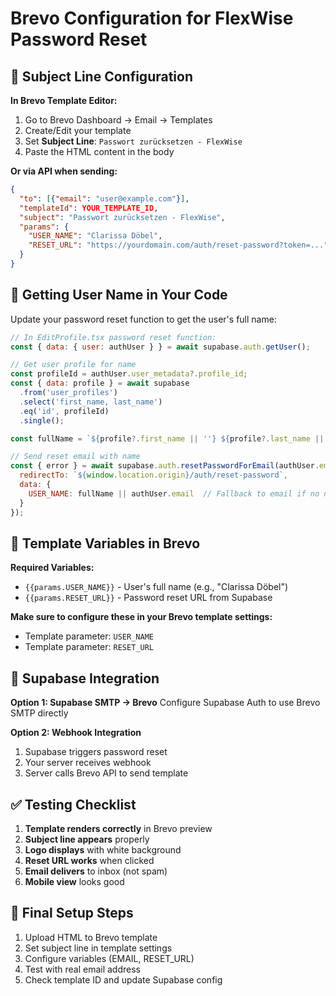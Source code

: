 # Brevo Configuration for FlexWise Password Reset

## 📧 Subject Line Configuration

**In Brevo Template Editor:**
1. Go to Brevo Dashboard → Email → Templates  
2. Create/Edit your template
3. Set **Subject Line**: `Passwort zurücksetzen - FlexWise`
4. Paste the HTML content in the body

**Or via API when sending:**
```json
{
  "to": [{"email": "user@example.com"}],
  "templateId": YOUR_TEMPLATE_ID,
  "subject": "Passwort zurücksetzen - FlexWise",
  "params": {
    "USER_NAME": "Clarissa Döbel",
    "RESET_URL": "https://yourdomain.com/auth/reset-password?token=..."
  }
}
```

## 📝 Getting User Name in Your Code

Update your password reset function to get the user's full name:

```javascript
// In EditProfile.tsx password reset function:
const { data: { user: authUser } } = await supabase.auth.getUser();

// Get user profile for name
const profileId = authUser.user_metadata?.profile_id;
const { data: profile } = await supabase
  .from('user_profiles')
  .select('first_name, last_name')
  .eq('id', profileId)
  .single();

const fullName = `${profile?.first_name || ''} ${profile?.last_name || ''}`.trim();

// Send reset email with name
const { error } = await supabase.auth.resetPasswordForEmail(authUser.email, {
  redirectTo: `${window.location.origin}/auth/reset-password`,
  data: {
    USER_NAME: fullName || authUser.email  // Fallback to email if no name
  }
});
```

## 🎨 Template Variables in Brevo

**Required Variables:**
- `{{params.USER_NAME}}` - User's full name (e.g., "Clarissa Döbel")
- `{{params.RESET_URL}}` - Password reset URL from Supabase

**Make sure to configure these in your Brevo template settings:**
- Template parameter: `USER_NAME`
- Template parameter: `RESET_URL`

## 🔧 Supabase Integration

**Option 1: Supabase SMTP → Brevo**
Configure Supabase Auth to use Brevo SMTP directly

**Option 2: Webhook Integration**
1. Supabase triggers password reset
2. Your server receives webhook
3. Server calls Brevo API to send template

## ✅ Testing Checklist

1. **Template renders correctly** in Brevo preview
2. **Subject line appears** properly  
3. **Logo displays** with white background
4. **Reset URL works** when clicked
5. **Email delivers** to inbox (not spam)
6. **Mobile view** looks good

## 🎯 Final Setup Steps

1. Upload HTML to Brevo template
2. Set subject line in template settings
3. Configure variables (EMAIL, RESET_URL)
4. Test with real email address
5. Check template ID and update Supabase config
